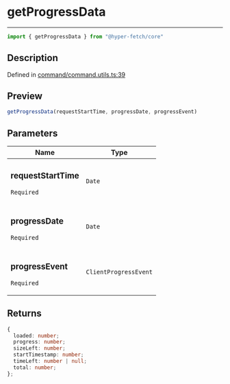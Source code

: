 

# getProgressData

<div class="api-docs__separator" data-reactroot="">

---

</div><div class="api-docs__import" data-reactroot="">

```ts
import { getProgressData } from "@hyper-fetch/core"
```

</div><div class="api-docs__section">

## Description

</div><div class="api-docs__description"><span class="api-docs__do-not-parse">



</span></div><p class="api-docs__definition">

Defined in [command/command.utils.ts:39](https://github.com/BetterTyped/hyper-fetch/blob/7e232edb/packages/core/src/command/command.utils.ts#L39)

</p><div class="api-docs__section">

## Preview

</div><div class="api-docs__preview fn">

```ts
getProgressData(requestStartTime, progressDate, progressEvent)
```

</div><div class="api-docs__section">

## Parameters

</div><div class="api-docs__parameters"><table><thead><tr><th>Name</th><th>Type</th></tr></thead><tbody><tr param-data="requestStartTime"><td class="api-docs__param-name required">

### requestStartTime 

`Required`

</td><td class="api-docs__param-type">

`Date`

</td></tr><tr param-data="progressDate"><td class="api-docs__param-name required">

### progressDate 

`Required`

</td><td class="api-docs__param-type">

`Date`

</td></tr><tr param-data="progressEvent"><td class="api-docs__param-name required">

### progressEvent 

`Required`

</td><td class="api-docs__param-type">

`ClientProgressEvent`

</td></tr></tbody></table></div><div class="api-docs__section">

## Returns

</div><div class="api-docs__returns">

```ts
{
  loaded: number;
  progress: number;
  sizeLeft: number;
  startTimestamp: number;
  timeLeft: number | null;
  total: number;
};

```

</div>